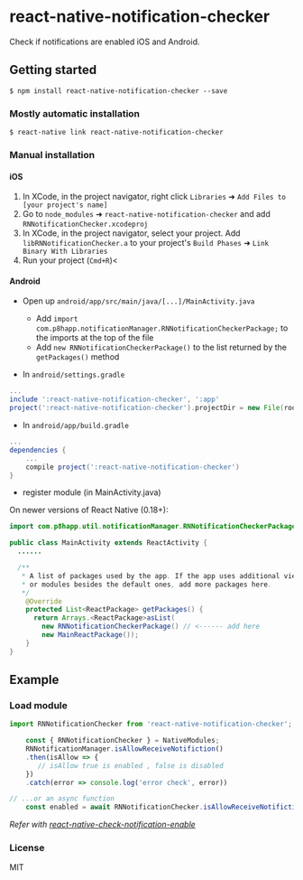 
# react-native-notification-checker
Check if notifications are enabled iOS and Android.

## Getting started

`$ npm install react-native-notification-checker --save`

### Mostly automatic installation

`$ react-native link react-native-notification-checker`

### Manual installation


#### iOS

1. In XCode, in the project navigator, right click `Libraries` ➜ `Add Files to [your project's name]`
2. Go to `node_modules` ➜ `react-native-notification-checker` and add `RNNotificationChecker.xcodeproj`
3. In XCode, in the project navigator, select your project. Add `libRNNotificationChecker.a` to your project's `Build Phases` ➜ `Link Binary With Libraries`
4. Run your project (`Cmd+R`)<


#### Android


* Open up `android/app/src/main/java/[...]/MainActivity.java`
  - Add `import com.p8happ.notificationManager.RNNotificationCheckerPackage;` to the imports at the top of the file
  - Add `new RNNotificationCheckerPackage()` to the list returned by the `getPackages()` method


* In `android/settings.gradle`

```gradle
...
include ':react-native-notification-checker', ':app'
project(':react-native-notification-checker').projectDir = new File(rootProject.projectDir, '../node_modules/react-native-notification-checker/android')
```

* In `android/app/build.gradle`

```gradle
...
dependencies {
    ...
    compile project(':react-native-notification-checker')
}
```

* register module (in MainActivity.java)

On newer versions of React Native (0.18+):

```java
import com.p8happ.util.notificationManager.RNNotificationCheckerPackage;

public class MainActivity extends ReactActivity {
  ......

  /**
   * A list of packages used by the app. If the app uses additional views
   * or modules besides the default ones, add more packages here.
   */
    @Override
    protected List<ReactPackage> getPackages() {
      return Arrays.<ReactPackage>asList(
        new RNNotificationCheckerPackage() // <------ add here
        new MainReactPackage());
    }
}
```

## Example

### Load module
```javascript
import RNNotificationChecker from 'react-native-notification-checker';
```

```javascript
    const { RNNotificationChecker } = NativeModules;
    RNNotificationManager.isAllowReceiveNotifiction()
    .then(isAllow => {
       // isAllow true is enabled , false is disabled
    })
    .catch(error => console.log('error check', error))

// ...or an async function
    const enabled = await RNNotificationChecker.isAllowReceiveNotifiction();
```


*Refer with [react-native-check-notification-enable](https://raw.githubusercontent.com/jigaryadav/react-native-check-notification-enable)*

### License

MIT

